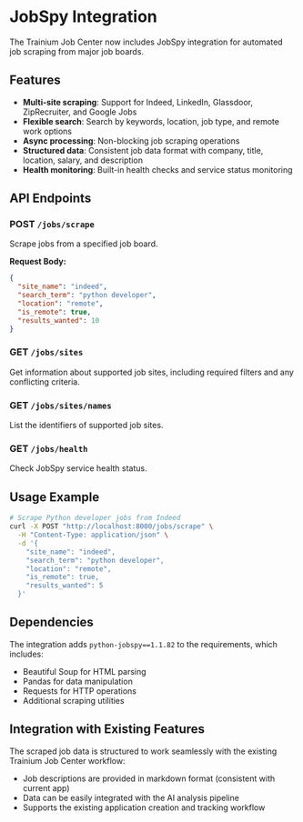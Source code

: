 # JobSpy Integration

The Trainium Job Center now includes JobSpy integration for automated job scraping from major job boards.

## Features

- **Multi-site scraping**: Support for Indeed, LinkedIn, Glassdoor, ZipRecruiter, and Google Jobs
- **Flexible search**: Search by keywords, location, job type, and remote work options
- **Async processing**: Non-blocking job scraping operations
- **Structured data**: Consistent job data format with company, title, location, salary, and description
- **Health monitoring**: Built-in health checks and service status monitoring

## API Endpoints

### POST `/jobs/scrape`
Scrape jobs from a specified job board.

**Request Body:**
```json
{
  "site_name": "indeed",
  "search_term": "python developer",
  "location": "remote",
  "is_remote": true,
  "results_wanted": 10
}
```

### GET `/jobs/sites`
Get information about supported job sites, including required filters and any conflicting criteria.

### GET `/jobs/sites/names`
List the identifiers of supported job sites.

### GET `/jobs/health`
Check JobSpy service health status.

## Usage Example

```bash
# Scrape Python developer jobs from Indeed
curl -X POST "http://localhost:8000/jobs/scrape" \
  -H "Content-Type: application/json" \
  -d '{
    "site_name": "indeed",
    "search_term": "python developer",
    "location": "remote",
    "is_remote": true,
    "results_wanted": 5
  }'
```

## Dependencies

The integration adds `python-jobspy==1.1.82` to the requirements, which includes:
- Beautiful Soup for HTML parsing
- Pandas for data manipulation
- Requests for HTTP operations
- Additional scraping utilities

## Integration with Existing Features

The scraped job data is structured to work seamlessly with the existing Trainium Job Center workflow:
- Job descriptions are provided in markdown format (consistent with current app)
- Data can be easily integrated with the AI analysis pipeline
- Supports the existing application creation and tracking workflow